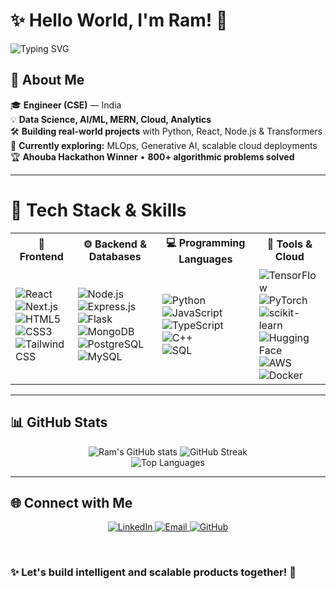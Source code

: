 # ✨ Hello World, I'm Ram! 👋  

<!-- Animated Header -->
![Typing SVG](https://readme-typing-svg.herokuapp.com?font=Fira+Code&size=44&pause=1000&color=00C853&center=true&vCenter=true&width=850&lines=Data+Scientist;AI+%26+Machine+Learning;MERN+Stack+Developer;Cloud+Computing;Data+Analytics;Always+Learning+%F0%9F%93%9A)

## 🚀 About Me  
🎓 **Engineer (CSE)** — India  
💡 **Data Science, AI/ML, MERN, Cloud, Analytics**  
🛠 **Building real-world projects** with Python, React, Node.js & Transformers  
🌱 **Currently exploring:** MLOps, Generative AI, scalable cloud deployments  
🏆 **Ahouba Hackathon Winner** • **800+ algorithmic problems solved**

----

# 🚀 **Tech Stack & Skills**

<table align="center">
  <tr>
    <th>🎨 Frontend</th>
    <th>⚙ Backend & Databases</th>
    <th>💻 Programming Languages</th>
    <th>🔧 Tools & Cloud</th>
  </tr>
  <tr>
    <td>
      <img src="https://img.shields.io/badge/React-20232A?style=for-the-badge&logo=react&logoColor=61DAFB" alt="React"><br>
      <img src="https://img.shields.io/badge/Next.js-000000?style=for-the-badge&logo=nextdotjs&logoColor=white" alt="Next.js"><br>
      <img src="https://img.shields.io/badge/HTML5-E34F26?style=for-the-badge&logo=html5&logoColor=white" alt="HTML5"><br>
      <img src="https://img.shields.io/badge/CSS3-1572B6?style=for-the-badge&logo=css3&logoColor=white" alt="CSS3"><br>
      <img src="https://img.shields.io/badge/Tailwind-38B2AC?style=for-the-badge&logo=tailwindcss&logoColor=white" alt="Tailwind CSS">
    </td>
    <td>
      <img src="https://img.shields.io/badge/Node.js-43853D?style=for-the-badge&logo=node.js&logoColor=white" alt="Node.js"><br>
      <img src="https://img.shields.io/badge/Express.js-404D59?style=for-the-badge" alt="Express.js"><br>
      <img src="https://img.shields.io/badge/Flask-000000?style=for-the-badge&logo=flask&logoColor=white" alt="Flask"><br>
      <img src="https://img.shields.io/badge/MongoDB-4EA94B?style=for-the-badge&logo=mongodb&logoColor=white" alt="MongoDB"><br>
      <img src="https://img.shields.io/badge/PostgreSQL-336791?style=for-the-badge&logo=postgresql&logoColor=white" alt="PostgreSQL"><br>
      <img src="https://img.shields.io/badge/MySQL-005E87?style=for-the-badge&logo=mysql&logoColor=white" alt="MySQL">
    </td>
    <td>
      <img src="https://img.shields.io/badge/Python-3776AB?style=for-the-badge&logo=python&logoColor=white" alt="Python"><br>
      <img src="https://img.shields.io/badge/JavaScript-F7DF1E?style=for-the-badge&logo=javascript&logoColor=black" alt="JavaScript"><br>
      <img src="https://img.shields.io/badge/TypeScript-3178C6?style=for-the-badge&logo=typescript&logoColor=white" alt="TypeScript"><br>
      <img src="https://img.shields.io/badge/C%2B%2B-00599C?style=for-the-badge&logo=c%2B%2B&logoColor=white" alt="C++"><br>
      <img src="https://img.shields.io/badge/SQL-1F6FEB?style=for-the-badge&logo=postgresql&logoColor=white" alt="SQL">
    </td>
    <td>
      <img src="https://img.shields.io/badge/TensorFlow-FF6F00?style=for-the-badge&logo=tensorflow&logoColor=white" alt="TensorFlow"><br>
      <img src="https://img.shields.io/badge/PyTorch-EE4C2C?style=for-the-badge&logo=pytorch&logoColor=white" alt="PyTorch"><br>
      <img src="https://img.shields.io/badge/Scikit--Learn-F7931E?style=for-the-badge&logo=scikitlearn&logoColor=white" alt="scikit-learn"><br>
      <img src="https://img.shields.io/badge/HuggingFace-FFD21E?style=for-the-badge&logo=huggingface&logoColor=black" alt="Hugging Face"><br>
      <img src="https://img.shields.io/badge/AWS-232F3E?style=for-the-badge&logo=amazon-aws&logoColor=white" alt="AWS"><br>
      <img src="https://img.shields.io/badge/Docker-2496ED?style=for-the-badge&logo=docker&logoColor=white" alt="Docker">
    </td>
  </tr>
</table>

----

## 📊 GitHub Stats  
<div align="center">
  <img src="https://github-readme-stats.vercel.app/api?username=ramashishyadav108&show_icons=true&theme=radical" alt="Ram's GitHub stats" />
  <img src="https://github-readme-streak-stats.herokuapp.com/?user=ramashishyadav108&theme=radical" alt="GitHub Streak" />
  <br/>
  <img src="https://github-readme-stats.vercel.app/api/top-langs/?username=ramashishyadav108&layout=compact&theme=radical" alt="Top Languages" />
</div>

---

## 🌐 Connect with Me  
<p align="center">
  <a href="https://www.linkedin.com/in/ramashish108/" target="_blank">
    <img src="https://img.shields.io/badge/LinkedIn-0A66C2?style=for-the-badge&logo=linkedin&logoColor=white" alt="LinkedIn">
  </a>
  <a href="mailto:ray09112004@gmail.com" target="_blank">
    <img src="https://img.shields.io/badge/Email-D14836?style=for-the-badge&logo=gmail&logoColor=white" alt="Email">
  </a>
  <a href="https://github.com/ramashishyadav108" target="_blank">
    <img src="https://img.shields.io/badge/GitHub-111111?style=for-the-badge&logo=github&logoColor=white" alt="GitHub">
  </a>
</p>

<br/>

### ✨ **Let's build intelligent and scalable products together!** 🚀
